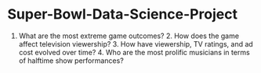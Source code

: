# Super-Bowl-Data-Science-Project
1. What are the most extreme game outcomes?  2. How does the game affect television viewership?  3. How have viewership, TV ratings, and ad cost evolved over time?  4. Who are the most prolific musicians in terms of halftime show performances?
